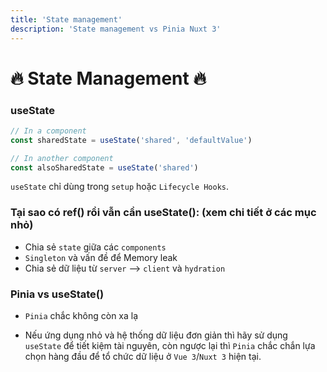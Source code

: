 ```yaml
---
title: 'State management'
description: 'State management vs Pinia Nuxt 3'
---
```


# :fire: State Management :fire:

### useState

```javascript
// In a component
const sharedState = useState('shared', 'defaultValue')

// In another component
const alsoSharedState = useState('shared')
```

`useState` chỉ dùng trong `setup` hoặc `Lifecycle Hooks`.

### Tại sao có ref() rồi vẫn cần useState(): (xem chi tiết ở các mục nhỏ)

- Chia sẻ `state` giữa các `components`
- `Singleton` và vấn đề để Memory leak
- Chia sẻ dữ liệu từ `server` --> `client` và `hydration`

### Pinia vs useState()

- `Pinia` chắc không còn xa lạ

- Nếu ứng dụng nhỏ và hệ thống dữ liệu đơn giản thì hãy sử dụng `useState` để tiết kiệm tài nguyên,
  còn ngược lại thì `Pinia` chắc chắn lựa chọn hàng đầu để tổ chức dữ liệu ở `Vue 3`/`Nuxt 3` hiện tại.
